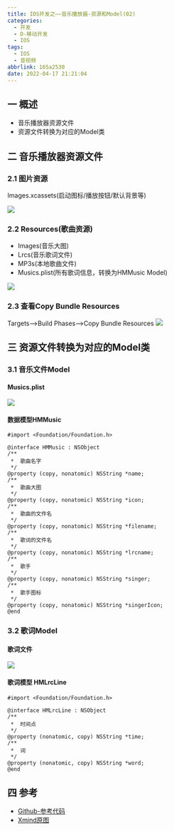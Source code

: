 ```yaml
---
title: IOS开发之——音乐播放器-资源和Model(02)
categories:
  - 开发
  - D-移动开发
  - IOS
tags:
  - IOS
  - 音视频
abbrlink: 165a2530
date: 2022-04-17 21:21:04
---
```

## 一 概述

* 音乐播放器资源文件
* 资源文件转换为对应的Model类

<!--more-->

## 二 音乐播放器资源文件

### 2.1 图片资源

Images.xcassets(启动图标/播放按钮/默认背景等)

![][1]

### 2.2 Resources(歌曲资源)

* Images(音乐大图)
* Lrcs(音乐歌词文件)
* MP3s(本地歌曲文件)
* Musics.plist(所有歌词信息，转换为HMMusic Model)

![][2]

### 2.3 查看Copy Bundle Resources

Targets——>Build Phases——>Copy Bundle Resources
![][3]

## 三 资源文件转换为对应的Model类

### 3.1 音乐文件Model

#### Musics.plist
![][4]

#### 数据模型HMMusic

```
#import <Foundation/Foundation.h>

@interface HMMusic : NSObject
/**
 *  歌曲名字
 */
@property (copy, nonatomic) NSString *name;
/**
 *  歌曲大图
 */
@property (copy, nonatomic) NSString *icon;
/**
 *  歌曲的文件名
 */
@property (copy, nonatomic) NSString *filename;
/**
 *  歌词的文件名
 */
@property (copy, nonatomic) NSString *lrcname;
/**
 *  歌手
 */
@property (copy, nonatomic) NSString *singer;
/**
 *  歌手图标
 */
@property (copy, nonatomic) NSString *singerIcon;
@end
```

### 3.2 歌词Model
#### 歌词文件
![][5]

#### 歌词模型 HMLrcLine

```
#import <Foundation/Foundation.h>

@interface HMLrcLine : NSObject
/**
 *  时间点
 */
@property (nonatomic, copy) NSString *time;
/**
 *  词
 */
@property (nonatomic, copy) NSString *word;
@end
```

## 四 参考
* [Github-参考代码](https://github.com/PGzxc/IOSPlayer)
* [Xmind原图](https://raw.githubusercontent.com/PGzxc/CDN/master/blog-ios/ios-av-player-struct-view.xmind)


[1]:https://raw.githubusercontent.com/PGzxc/CDN/master/blog-ios/ios-av-04-player-images-resources.png
[2]:https://raw.githubusercontent.com/PGzxc/CDN/master/blog-ios/ios-av-04-player-resources-files.png
[3]:https://raw.githubusercontent.com/PGzxc/CDN/master/blog-ios/ios-av-04-player-build-phases.png
[4]:https://raw.githubusercontent.com/PGzxc/CDN/master/blog-ios/ios-av-04-player-music-plist.png
[5]:https://raw.githubusercontent.com/PGzxc/CDN/master/blog-ios/ios-av-04-player-lrc-file.png